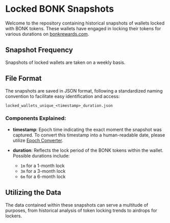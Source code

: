 # Locked BONK Snapshots

Welcome to the repository containing historical snapshots of wallets locked with BONK tokens. These wallets have engaged in locking their tokens for various durations on [bonkrewards.com](https://bonkrewards.com).

## Snapshot Frequency

Snapshots of locked wallets are taken on a weekly basis.

## File Format

The snapshots are saved in JSON format, following a standardized naming convention to facilitate easy identification and access:

```
locked_wallets_unique_<timestamp>_duration.json
```

### Components Explained:

- **timestamp**: Epoch time indicating the exact moment the snapshot was captured. To convert this timestamp into a human-readable date, please utilize [Epoch Converter](https://www.epochconverter.com/).

- **duration**: Reflects the lock period of the BONK tokens within the wallet. Possible durations include:
  - `1m` for a 1-month lock
  - `3m` for a 3-month lock
  - `6m` for a 6-month lock

## Utilizing the Data

The data contained within these snapshots can serve a multitude of purposes, from historical analysis of token locking trends to airdrops for lockers.